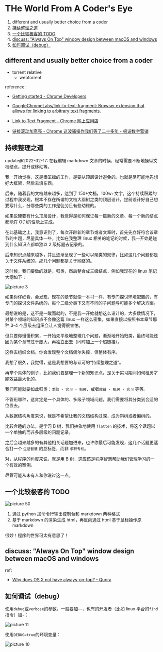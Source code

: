 # THe World From A Coder's Eye

1. [different and usually better choice from a coder](#different-and-usually-better-choice-from-a-coder)
2. [持续整理之道](#持续整理之道)
3. [一个比较极客的 TODO](#一个比较极客的todo)
4. [discuss: "Always On Top" window design between macOS and windows](#discuss-always-on-top-window-design-between-macos-and-windows)
5. [如何调试（debug）](#如何调试debug)

## different and usually better choice from a coder

- torrent relative
  - webtorrent

reference:

- [Getting started - Chrome Developers](https://developer.chrome.com/docs/extensions/mv3/getstarted/)

- [GoogleChromeLabs/link-to-text-fragment: Browser extension that allows for linking to arbitrary text fragments.](https://github.com/GoogleChromeLabs/link-to-text-fragment)

- [Link to Text Fragment - Chrome 网上应用店](https://chrome.google.com/webstore/detail/link-to-text-fragment/pbcodcjpfjdpcineamnnmbkkmkdpajjg)

- [链接滚动加高亮 - Chrome 这波骚操作我们等了二十多年 - 极诣数字营销](https://maxket.com/link-to-text-and-highlight-chrome/)

## 持续整理之道

update@2022-02-17: 在我编辑 markdown 文章的时候，经常需要不断地操纵文档结点，提升或移动等。

我一开始觉得，这是很笨拙的工作，是要从顶层设计避免的。也就是尽可能地先想好大框架，然后去填东西。

后来，随着我的文档越来越多，达到了 150+文档，100w+文字，这个持续积累的过程中我发现，根本不存在所谓的文档大纲树之类的顶层设计，提前设计好自己想要写什么，分哪些类的工作是徒劳且有些幼稚的。

如果说硬要有什么顶层设计，我觉得是如何保证每一篇新的文章、每一个新的结点都能在 O(1)的性能上完成。

在此基础之上，我意识到了，每次开辟新的章节或者文章时，首先先立好符合该章节的主题，尽量具体一些。比如在我整理 linux 相关的笔记的时候，我一开始是碰到什么知识点都单独以 2 级标题去记录的。

后来知识点越来越多，并且逐渐呈现了一些可以聚类的规律，比如这几个问题都是关于文件系统的，那几个问题都是关于网络的。

这时候，我们要做的就是，归类，然后整合成三级结点，例如我现在的 linux 笔记大纲如下：

![picture 3](https://mark-vue-oss.oss-cn-hangzhou.aliyuncs.com/mark-the-world-from-the-eye-of-a-coder-1645110297679-1d2e9fa8a86e2b2a78fb3d37dbe7d08743f2dde326c034b5d2a54276f8cd7859.png)

如果你仔细看，会发现，现在的章节就像一本书一样，有专门探讨环境配置的，有专门的探讨文件系统的，每个二级分类下又有不同的子问题与可能多个解决方案。

最想说的是，这不是一蹴而就的，不是我一开始就想这么设计的，大多数情况下，对某个领域的知识点不会像这篇 linux 一样这么密集，如果直接以按照书本章节那种 3-4 个层级去组织会让人觉得很害怕。

但只要你慢慢积累，一开始先平级地整理几个问题，渐渐地开始归类，最终可能还因为某个章节过于庞大，再独立出去（同时加上一个超链接）。

这样去组织文档，你会发现整个文档偶尔失控，但整体有序。

我想了很久，我觉得，这是我想要的与认可的“持续整理之道”。

再举个具体的例子，比如我们要整理一个新的知识点，是关于实习期间如何租房才能效益最大化的。

我们可能就要如此归类：`求职 - 实习 - 租房`，或者`效益 - 租房 - 实习` 等等。

不管用哪种，这肯定是一个具体的、多级子领域问题，我们需要将其分类到合适的位置去。

从数据结构角度来说，我是不希望让我的文档结构过深，成为斜树或者偏树的。

比较合适的办法，是学习 B 树，我们抽象地使用 `flatten` 的技术，将这个话题以一个单独的而非多层级的问题记录。

之后会越来越多的有其他相关话题加进来，也许你最后可能发现，这几个话题更适合打一个 `生活智慧` 的总标签，而非 `求职专栏`。

对，从程序的角度来说，就是用 B 树，这应该是程序智慧帮助我们管理学习的一个有效的案例。

尽管可能从未有人和你说过这一点。

## 一个比较极客的 TODO

![picture 50](https://mark-vue-oss.oss-cn-hangzhou.aliyuncs.com/mark-the-world-from-a-coder%27s-eye-1643126473099-33c2f1a8b61dfb10bfdd44dcceb559e245ed459236f37708b76ed430efff7325.png)

1. 通过 python 加命令行输出控制台和 markdown 两种格式
2. 基于 markdown 的渲染生成 html，再反向通过 html 基于鼠标操作原 markdown

很妙！程序的世界可太有意思了！

## discuss: "Always On Top" window design between macOS and windows

ref:

- [Why does OS X not have always-on-top? - Quora](https://www.quora.com/Why-does-OS-X-not-have-always-on-top)

## 如何调试（debug）

使用`debug`或`verbose`的参数，一般要加`--`，也有的开发者（比如 linux 平台的`find`指令）加`-`：

![picture 11](https://mark-vue-oss.oss-cn-hangzhou.aliyuncs.com/mark_net-all-you-should-know-1644548138416-17feb7d79946bf038579b0d1cc9b1887f34a00341db1a103ae53d21adb51aa05.png)

使用`DEBUG=true`的环境变量：

![picture 10](https://mark-vue-oss.oss-cn-hangzhou.aliyuncs.com/mark_net-all-you-should-know-1644547980040-7a7d3ee4067270142d7661e89985057c48d5ffe350fe995dd25691543d771ae2.png)

